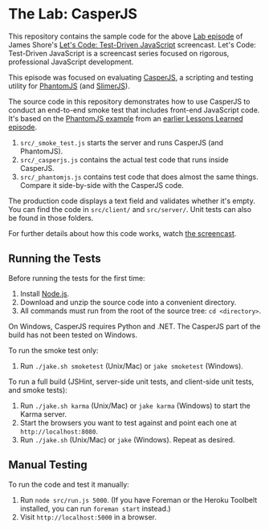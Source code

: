 The Lab: CasperJS
=============

This repository contains the sample code for the above [Lab episode](http://www.letscodejavascript.com/v3/episodes/lab/5) of James Shore's [Let's Code: Test-Driven JavaScript](http://www.letscodejavascript.com) screencast. Let's Code: Test-Driven JavaScript is a screencast series focused on rigorous, professional JavaScript development.

This episode was focused on evaluating [CasperJS](http://casperjs.org/), a scripting and testing utility for [PhantomJS](http://phantomjs.org/) (and [SlimerJS](http://slimerjs.org/)).

The source code in this repository demonstrates how to use CasperJS to conduct an end-to-end smoke test that includes front-end JavaScript code. It's based on the [PhantomJS example](https://github.com/jamesshore/ll13_phantomjs_smoke_test) from an [earlier Lessons Learned episode](http://www.letscodejavascript.com/v3/episodes/lessons_learned/13).

1. `src/_smoke_test.js` starts the server and runs CasperJS (and PhantomJS).
2. `src/_casperjs.js` contains the actual test code that runs inside CasperJS.
3. `src/_phantomjs.js` contains test code that does almost the same things. Compare it side-by-side with the CasperJS code.

The production code displays a text field and validates whether it's empty. You can find the code in `src/client/` and `src/server/`. Unit tests can also be found in those folders.

For further details about how this code works, watch [the screencast](http://www.letscodejavascript.com/v3/episodes/lab/5).


Running the Tests
-----------------

Before running the tests for the first time:

1. Install [Node.js](http://nodejs.org/download/).
2. Download and unzip the source code into a convenient directory.
3. All commands must run from the root of the source tree: `cd <directory>`.

On Windows, CasperJS requires Python and .NET. The CasperJS part of the build has not been tested on Windows.

To run the smoke test only:

1. Run `./jake.sh smoketest` (Unix/Mac) or `jake smoketest` (Windows).

To run a full build (JSHint, server-side unit tests, and client-side unit tests, and smoke tests):

1. Run `./jake.sh karma` (Unix/Mac) or `jake karma` (Windows) to start the Karma server.
2. Start the browsers you want to test against and point each one at `http://localhost:8080`.
3. Run `./jake.sh` (Unix/Mac) or `jake` (Windows). Repeat as desired.



Manual Testing
--------------

To run the code and test it manually:

1. Run `node src/run.js 5000`. (If you have Foreman or the Heroku Toolbelt installed, you can run `foreman start` instead.)
2. Visit `http://localhost:5000` in a browser.

